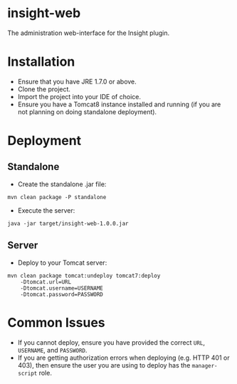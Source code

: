 insight-web
===========

The administration web-interface for the Insight plugin.

# Installation

* Ensure that you have JRE 1.7.0 or above.
* Clone the project.
* Import the project into your IDE of choice.
* Ensure you have a Tomcat8 instance installed and running (if you are not planning on doing standalone deployment).

# Deployment

## Standalone

* Create the standalone .jar file:

```
mvn clean package -P standalone
```

* Execute the server:

```
java -jar target/insight-web-1.0.0.jar
```

## Server

* Deploy to your Tomcat server:

```
mvn clean package tomcat:undeploy tomcat7:deploy
    -Dtomcat.url=URL
    -Dtomcat.username=USERNAME
    -Dtomcat.password=PASSWORD
```

# Common Issues

* If you cannot deploy, ensure you have provided the correct `URL`, `USERNAME`, and `PASSWORD`.
* If you are getting authorization errors when deploying (e.g. HTTP 401 or 403), then ensure the user you are using to deploy has the `manager-script` role.
